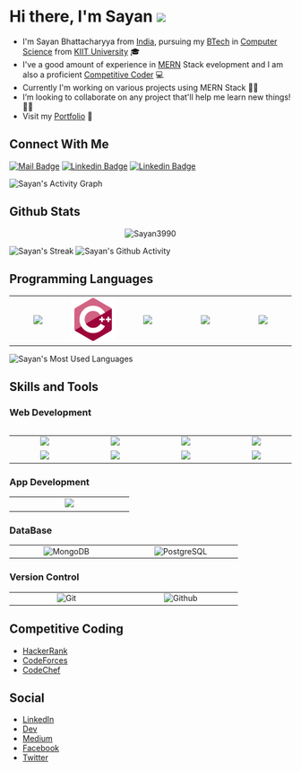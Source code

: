 # Hi there, I'm Sayan <img src="https://raw.githubusercontent.com/MartinHeinz/MartinHeinz/master/wave.gif" width="50">


- I'm Sayan Bhattacharyya from [India](https://en.wikipedia.org/wiki/India), pursuing my [BTech](https://en.wikipedia.org/wiki/Bachelor_of_Technology) in [Computer Science](https://en.wikipedia.org/wiki/Computer_science) from [KIIT University](https://kiit.ac.in/) 🎓
- I've a good amount of experience in [MERN](https://en.wikipedia.org/wiki/MEAN_(solution_stack)) Stack evelopment and I am also a proficient [Competitive Coder](https://en.wikipedia.org/wiki/Competitive_programming) 💻 
- Currently I'm working on various projects using MERN Stack 👨‍💻
- I’m looking to collaborate on any project that'll help me learn new things! 🤝🏻
- Visit my [Portfolio](https://sayan-bhattacharyya.netlify.app/) 👀

## Connect With Me

[![Mail Badge](https://img.shields.io/badge/-sayan.bhatta2017-c0392b?style=flat&labelColor=c0392b&logo=gmail&logoColor=white)](mailto:sayan.bhatta2017@gmail.com)
[![Linkedin Badge](https://img.shields.io/badge/-Sayan-0e76a8?style=flat&labelColor=0e76a8&logo=linkedin&logoColor=white)](https://www.linkedin.com/in/sayan-bhattacharyya-aa44a61a4/)
[![Linkedin Badge](https://img.shields.io/badge/-Sayan-fff?style=flat&labelColor=1877f2&logo=facebook&logoColor=white)](https://www.facebook.com/sayan.bhattacharyya.3990)

![Sayan's Activity Graph](https://activity-graph.herokuapp.com/graph?username=Sayan3990&theme=chartreuse-dark&hide_border=true&area=true)

## Github Stats

<p align="center">
    <img src="https://komarev.com/ghpvc/?username=Sayan3990" alt="Sayan3990" />
</p>
<div>
    <img src="https://github-readme-streak-stats.herokuapp.com/?user=Sayan3990&theme=chartreuse-dark&hide_border=true" alt="Sayan's Streak" width="49%">
    <img src="https://github-readme-stats.vercel.app/api?username=Sayan3990&theme=chartreuse-dark&show_icons=true&hide_border=true&count_private=true" alt="Sayan's Github Activity" width="49%">
</div>

## Programming Languages
<table align="center" width="100" >
  <tr>
      <td align='center' width="190">
          <img src="https://cdn.iconscout.com/icon/free/png-256/c-programming-569564.png" width="110">
      </td>
      <td align='center' width="190">
          <img src="https://github.com/devicons/devicon/blob/master/icons/cplusplus/cplusplus-original.svg" width="100">
      </td>
      <td align='center' width="190">
          <img src="https://www.vectorlogo.zone/logos/python/python-icon.svg" width="100">
      </td>
      <td align='center' width="190">
          <img src="https://github.com/abranhe/programming-languages-logos/blob/master/src/javascript/javascript.svg" width="100">
      </td>
      <td align='center' width="190">
          <img src="https://www.vectorlogo.zone/logos/typescriptlang/typescriptlang-icon.svg" width="100">
      </td>
  </tr>
<table>

![Sayan's Most Used Languages](https://github-readme-stats.vercel.app/api/top-langs/?username=Sayan3990&langs_count=8&layout=compact&hide_border=true&theme=chartreuse-dark&show_icons=true)


## Skills and Tools

### Web Development
<table width="100">
  <tr>
    <td align='center' width="190">
        <img src="https://cdn.jsdelivr.net/gh/devicons/devicon/icons/html5/html5-original.svg" width="70" />
    </td>
    <td align='center' width="190">
        <img src="https://cdn.jsdelivr.net/gh/devicons/devicon/icons/css3/css3-original.svg" width="70" />
    </td>
    <td align='center' width="190">
        <img src="https://cdn.jsdelivr.net/gh/devicons/devicon/icons/bootstrap/bootstrap-plain.svg" width="70" />
    </td>
    <td align='center' width="190">
        <img src="https://cdn.jsdelivr.net/gh/devicons/devicon/icons/materialui/materialui-original.svg" width="70" />
    </td>
</tr>
<tr>
    <td align='center' width="190">
        <img src="https://cdn.jsdelivr.net/gh/devicons/devicon/icons/react/react-original.svg" width="70" />
    </td>
    <td align='center' width="190">
        <img src="https://cdn.jsdelivr.net/gh/devicons/devicon/icons/nodejs/nodejs-original.svg" width="70" />
    </td>
    <td align='center' width="190">
        <img src="https://cdn.jsdelivr.net/gh/devicons/devicon/icons/express/express-original.svg" width="70" />
    </td>
    <td align='center' width="190">
        <img src="https://cdn.jsdelivr.net/gh/devicons/devicon/icons/firebase/firebase-plain.svg" width="70" />
    </td>
</tr>
</table>

### App Development
<table width="100">
  <tr>
      <td align='center' width="200">
          <img src="https://firebasestorage.googleapis.com/v0/b/profile-sayan-bhattacharyya.appspot.com/o/PNGIX.com_lostnunbound-png_4976868.png?alt=media&token=132fa318-0185-4445-a7b0-ae5e6d753cbc">
      </td>
  </tr>
</table>

### DataBase
<table width="100">
    <tr>
        <td align='center' width="190">
            <img src="https://cdn.jsdelivr.net/gh/devicons/devicon/icons/mongodb/mongodb-original.svg" alt="MongoDB" width="70"/>
        </td>
        <td align='center' width="190">
            <img src="https://cdn.jsdelivr.net/gh/devicons/devicon/icons/postgresql/postgresql-original.svg" alt="PostgreSQL" width="70"/>
        </td>
        <!-- <td align='center' width="190">
            <img src="https://cdn.jsdelivr.net/gh/devicons/devicon/icons/mysql/mysql-original.svg" alt="MySQL" width="80"/>
        </td> -->
    </tr>
</table>

<!-- 
### Machine Learning
<table width="100">
   <tr>
      <td align="center">
        <img src="https://upload.wikimedia.org/wikipedia/commons/0/05/Scikit_learn_logo_small.svg" width="100">
      </td>
      <td align="center">
        <img src="https://keras.io/img/logo.png" width="170">
      </td>
      <td align='center' width="90">
        <img src="https://firebasestorage.googleapis.com/v0/b/profile-sayan-bhattacharyya.appspot.com/o/tensorflow-2.svg?alt=media&token=4c2ed0f0-9580-4af2-a02e-f1eb7ceb6007">
      </td>
      <td align='center'>
          <img src="https://firebasestorage.googleapis.com/v0/b/profile-sayan-bhattacharyya.appspot.com/o/tfjs.png?alt=media&token=82d52879-d2da-4e25-b94e-59cd7a39ce67" width="110">
      </td>
  </tr>
</table>
 -->

### Version Control
<table width="100">
    <tr>
        <td align='center' width="190">
            <img src="https://cdn.jsdelivr.net/gh/devicons/devicon/icons/git/git-original.svg" width="70" alt="Git" />
        </td>
        <td align='center' width="190">
            <img src="https://cdn.jsdelivr.net/gh/devicons/devicon/icons/github/github-original.svg" width="70" alt="Github"/>
        </td>
    </tr>
</table>

## Competitive Coding
  - [HackerRank](https://www.hackerrank.com/sayan_bhatta2017)
  - [CodeForces](https://codeforces.com/profile/1905345)
  - [CodeChef](https://www.codechef.com/users/trust_me345)

## Social
  - [LinkedIn](https://www.linkedin.com/in/sayan-bhattacharyya-aa44a61a4/)
  - [Dev](https://dev.to/sayan3990)
  - [Medium](https://medium.com/@sayan.bhatta2017)
  - [Facebook](https://www.facebook.com/sayan.bhattacharyya.3990)
  - [Twitter](https://mobile.twitter.com/Sayan_Bhatta345)